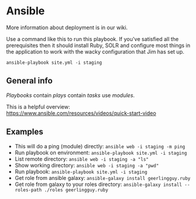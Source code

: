 # Ansible

More information about deployment is in our wiki.

Use a command like this to run this playbook.  If you've satisfied all the prerequisites then it should install
Ruby, SOLR and configure most things in the application to work with the wacky configuration that Jim has set up.

```
ansible-playbook site.yml -i staging
```

## General info

*Playbooks* contain *plays* contain *tasks* use *modules*.

This is a helpful overview: https://www.ansible.com/resources/videos/quick-start-video

## Examples

- This will do a ping (module) directly: `ansible web -i staging -m ping`
- Run playbook on environment: `ansible-playbook site.yml -i staging`
- List remote directory: `ansible web -i staging -a "ls"`
- Show working directory: `ansible web -i staging -a "pwd"`
- Run playbook: `ansible-playbook site.yml -i staging`
- Get role from ansible galaxy: `ansible-galaxy install geerlingguy.ruby`
- Get role from galaxy to your roles directory: `ansible-galaxy install --roles-path ./roles geerlingguy.ruby`


